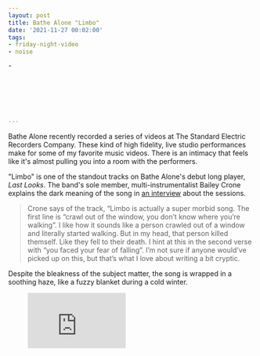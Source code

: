 ```yaml
---
layout: post
title: Bathe Alone "Limbo"
date: '2021-11-27 00:02:00'
tags:
- friday-night-video
- noise

- 







---
```


Bathe Alone recently recorded a series of videos at The Standard Electric Recorders Company. These kind of high fidelity, live studio performances make for some of my favorite music videos. There is an intimacy that feels like it's almost pulling you into a room with the performers.

"Limbo" is one of the standout tracks on Bathe Alone's debut long player, _Last Looks_. The band's sole member, multi-instrumentalist Bailey Crone explains the dark meaning of the song in [an interview](https://www.undertheradarmag.com/news/premiere_bathe_alone_shares_new_video_for_limbo) about the sessions.

> Crone says of the track, “Limbo is actually a super morbid song. The first line is “crawl out of the window, you don’t know where you’re walking”. I like how it sounds like a person crawled out of a window and literally started walking. But in my head, that person killed themself. Like they fell to their death. I hint at this in the second verse with “you faced your fear of falling”. I’m not sure if anyone would’ve picked up on this, but that’s what I love about writing a bit cryptic.

Despite the bleakness of the subject matter, the song is wrapped in a soothing haze, like a fuzzy blanket during a cold winter.

<figure class="kg-card kg-embed-card"><iframe width="200" height="113" src="https://www.youtube.com/embed/3rGY2XPLB5U?feature=oembed" frameborder="0" allow="accelerometer; autoplay; clipboard-write; encrypted-media; gyroscope; picture-in-picture" allowfullscreen></iframe></figure>